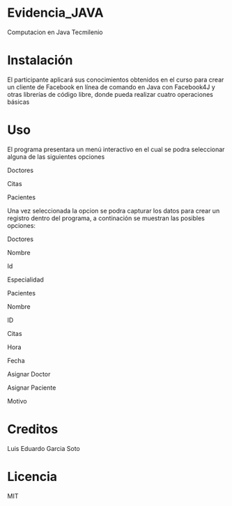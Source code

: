 # Evidencia_JAVA
Computacion en Java Tecmilenio

# Instalación
El participante aplicará sus conocimientos obtenidos en el curso para crear un cliente de Facebook en línea de comando en Java con Facebook4J y otras librerías de código libre, donde pueda realizar cuatro operaciones básicas

# Uso
El programa presentara un menú interactivo en el cual se podra seleccionar alguna de las siguientes opciones

Doctores

Citas

Pacientes

Una vez seleccionada la opcion se podra capturar los datos para crear un registro dentro del programa, a continación se muestran las posibles opciones:

Doctores

Nombre

Id

Especialidad

Pacientes

Nombre

ID

Citas

Hora

Fecha

Asignar Doctor

Asignar Paciente

Motivo

# Creditos
Luis Eduardo Garcia Soto

# Licencia 
MIT
